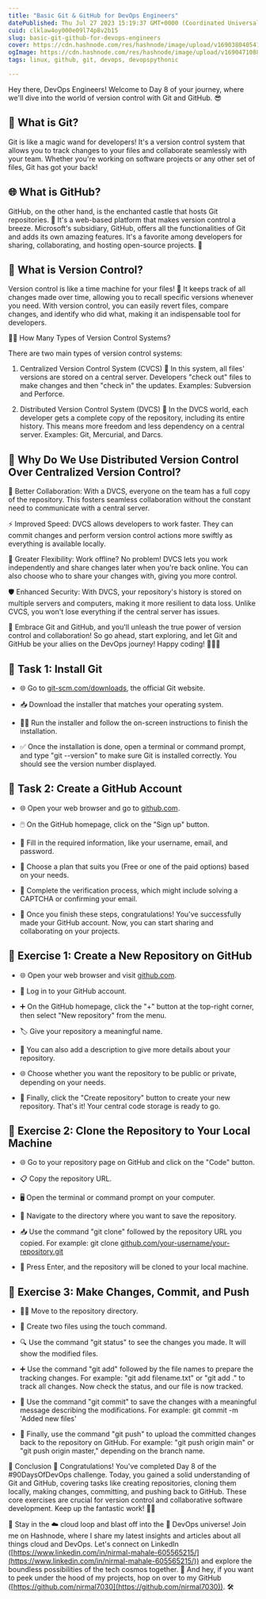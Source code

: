 ```yaml
---
title: "Basic Git & GitHub for DevOps Engineers"
datePublished: Thu Jul 27 2023 15:19:37 GMT+0000 (Coordinated Universal Time)
cuid: clklaw4oy000e09l74p8v2b15
slug: basic-git-github-for-devops-engineers
cover: https://cdn.hashnode.com/res/hashnode/image/upload/v1690380405413/1d868c07-3af9-43d2-abe4-80d713ce08ab.jpeg
ogImage: https://cdn.hashnode.com/res/hashnode/image/upload/v1690471088893/c055dc59-9968-4218-bbd8-d379b68c7e7c.jpeg
tags: linux, github, git, devops, devopspythonic

---
```


Hey there, DevOps Engineers! Welcome to Day 8 of your journey, where we'll dive into the world of version control with Git and GitHub. 😎

## 🤔 What is Git?

Git is like a magic wand for developers! It's a version control system that allows you to track changes to your files and collaborate seamlessly with your team. Whether you're working on software projects or any other set of files, Git has got your back!

## 🌐 What is GitHub?

GitHub, on the other hand, is the enchanted castle that hosts Git repositories. 🏰 It's a web-based platform that makes version control a breeze. Microsoft's subsidiary, GitHub, offers all the functionalities of Git and adds its own amazing features. It's a favorite among developers for sharing, collaborating, and hosting open-source projects. 🌟

## 🔢 What is Version Control?

Version control is like a time machine for your files! 🚀 It keeps track of all changes made over time, allowing you to recall specific versions whenever you need. With version control, you can easily revert files, compare changes, and identify who did what, making it an indispensable tool for developers.

🤷‍♂️ How Many Types of Version Control Systems?

There are two main types of version control systems:

1. Centralized Version Control System (CVCS) 🎯 In this system, all files' versions are stored on a central server. Developers "check out" files to make changes and then "check in" the updates. Examples: Subversion and Perforce.
    
2. Distributed Version Control System (DVCS) 🚀 In the DVCS world, each developer gets a complete copy of the repository, including its entire history. This means more freedom and less dependency on a central server. Examples: Git, Mercurial, and Darcs.
    

## 🚀 Why Do We Use Distributed Version Control Over Centralized Version Control?

👥 Better Collaboration: With a DVCS, everyone on the team has a full copy of the repository. This fosters seamless collaboration without the constant need to communicate with a central server.

⚡ Improved Speed: DVCS allows developers to work faster. They can commit changes and perform version control actions more swiftly as everything is available locally.

🔧 Greater Flexibility: Work offline? No problem! DVCS lets you work independently and share changes later when you're back online. You can also choose who to share your changes with, giving you more control.

🛡 Enhanced Security: With DVCS, your repository's history is stored on multiple servers and computers, making it more resilient to data loss. Unlike CVCS, you won't lose everything if the central server has issues.

🎉 Embrace Git and GitHub, and you'll unleash the true power of version control and collaboration! So go ahead, start exploring, and let Git and GitHub be your allies on the DevOps journey! Happy coding! 🚀👨‍💻

## 🚀 Task 1: Install Git

* 🌐 Go to [git-scm.com/downloads](http://git-scm.com/downloads), the official Git website.
    
* 📥 Download the installer that matches your operating system.
    
* 🏃‍♀️ Run the installer and follow the on-screen instructions to finish the installation.
    
* ✅ Once the installation is done, open a terminal or command prompt, and type "git --version" to make sure Git is installed correctly. You should see the version number displayed.
    

## 🤝 Task 2: Create a GitHub Account

* 🌐 Open your web browser and go to [github.com](http://github.com).
    
* 🖱️ On the GitHub homepage, click on the "Sign up" button.
    
* 📝 Fill in the required information, like your username, email, and password.
    
* 💼 Choose a plan that suits you (Free or one of the paid options) based on your needs.
    
* 🔑 Complete the verification process, which might include solving a CAPTCHA or confirming your email.
    
* 🎉 Once you finish these steps, congratulations! You've successfully made your GitHub account. Now, you can start sharing and collaborating on your projects.
    

## 📝 Exercise 1: Create a New Repository on GitHub

* 🌐 Open your web browser and visit [github.com](http://github.com).
    
* 🔐 Log in to your GitHub account.
    
* ➕ On the GitHub homepage, click the "+" button at the top-right corner, then select "New repository" from the menu.
    
* 🏷️ Give your repository a meaningful name.
    
* 📄 You can also add a description to give more details about your repository.
    
* 🌐 Choose whether you want the repository to be public or private, depending on your needs.
    
* 🎉 Finally, click the "Create repository" button to create your new repository. That's it! Your central code storage is ready to go.
    

## 📂 Exercise 2: Clone the Repository to Your Local Machine

* 🌐 Go to your repository page on GitHub and click on the "Code" button.
    
* 📋 Copy the repository URL.
    
* 🖥️ Open the terminal or command prompt on your computer.
    
* 📂 Navigate to the directory where you want to save the repository.
    
* 📥 Use the command "git clone" followed by the repository URL you copied. For example: git clone [github.com/your-username/your-repository.git](http://github.com/your-username/your-repository.git)
    
* 🏁 Press Enter, and the repository will be cloned to your local machine.
    

## 🔄 Exercise 3: Make Changes, Commit, and Push

* 🚶‍♂️ Move to the repository directory.
    
* 📄 Create two files using the touch command.
    
* 🔍 Use the command "git status" to see the changes you made. It will show the modified files.
    
* ➕ Use the command "git add" followed by the file names to prepare the tracking changes. For example: "git add filename.txt" or "git add ." to track all changes. Now check the status, and our file is now tracked.
    
* 💼 Use the command "git commit" to save the changes with a meaningful message describing the modifications. For example: git commit -m 'Added new files'
    
* 🚀 Finally, use the command "git push" to upload the committed changes back to the repository on GitHub. For example: "git push origin main" or "git push origin master," depending on the branch name.
    

🎉 Conclusion 🎉 Congratulations! You've completed Day 8 of the #90DaysOfDevOps challenge. Today, you gained a solid understanding of Git and GitHub, covering tasks like creating repositories, cloning them locally, making changes, committing, and pushing back to GitHub. These core exercises are crucial for version control and collaborative software development. Keep up the fantastic work! 🎉🚀

📢 Stay in the ☁️ cloud loop and blast off into the 🚀 DevOps universe! Join me on Hashnode, where I share my latest insights and articles about all things cloud and DevOps. Let's connect on LinkedIn ([https://www.linkedin.com/in/nirmal-mahale-605565215/](https://www.linkedin.com/in/nirmal-mahale-605565215/)) and explore the boundless possibilities of the tech cosmos together. 🌌 And hey, if you want to peek under the hood of my projects, hop on over to my GitHub ([https://github.com/nirmal7030](https://github.com/nirmal7030)). 🛠️